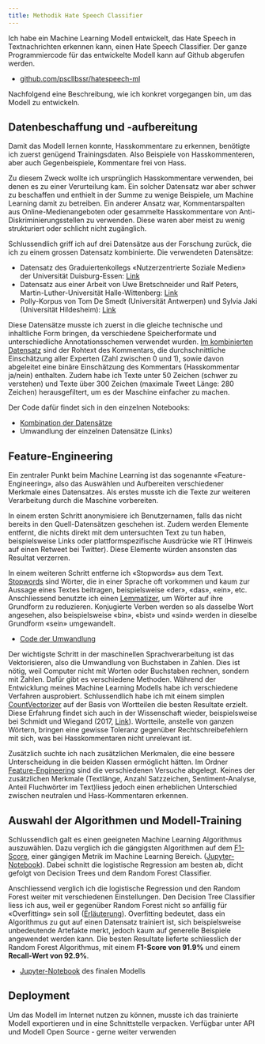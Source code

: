 ```yaml
---
title: Methodik Hate Speech Classifier
---
```


Ich habe ein Machine Learning Modell entwickelt, das Hate Speech in Textnachrichten erkennen kann, einen Hate Speech Classifier. Der ganze Programmiercode für das entwickelte Modell kann auf Github abgerufen werden. 

- [github.com/pscllbssr/hatespeech-ml](https://github.com/pscllbssr/hatespeech-ml)

Nachfolgend eine Beschreibung, wie ich konkret vorgegangen bin, um das Modell zu entwickeln.

## Datenbeschaffung und -aufbereitung

Damit das Modell lernen konnte, Hasskommentare zu erkennen, benötigte ich zuerst genügend Trainingsdaten. Also Beispiele von Hasskommenteren, aber auch Gegenbeispiele, Kommentare frei von Hass. 

Zu diesem Zweck wollte ich ursprünglich Hasskommentare verwenden, bei denen es zu einer Verurteilung kam. Ein solcher Datensatz war aber schwer zu beschaffen und enthielt in der Summe zu wenige Beispiele, um Machine Learning damit zu betreiben. Ein anderer Ansatz war, Kommentarspalten aus Online-Medienangeboten oder gesammelte Hasskommentare von Anti-Diskriminierungsstellen zu verwenden. Diese waren aber meist zu wenig strukturiert oder schlicht nicht zugänglich. 

Schlussendlich griff ich auf drei Datensätze aus der Forschung zurück, die ich zu einem grossen Datensatz kombinierte. Die verwendeten Datensätze:

* Datensatz des Graduiertenkollegs «Nutzerzentrierte Soziale Medien» der Universität Duisburg-Essen: [Link](https://github.com/UCSM-DUE/IWG_hatespeech_public)
* Datensatz aus einer Arbeit von Uwe Bretschneider und Ralf Peters, Martin-Luther-Universität Halle-Wittenberg: [Link](http://www.ub-web.de/research/)
* Polly-Korpus von Tom De Smedt (Universität Antwerpen) und Sylvia Jaki (Universität Hildesheim): [Link](https://docs.google.com/spreadsheets/d/1c5peNMjt24U0FcEMSj8gD_JjzumqXTWbPWa_yb2nNt0/edit#gid=2031183870)

Diese Datensätze musste ich zuerst in die gleiche technische und inhaltliche Form bringen, da verschiedene Speicherformate und unterschiedliche Annotationsschemen verwendet wurden. [Im kombinierten Datensatz](https://github.com/pscllbssr/hatespeech-ml/blob/master/2_Feature_Engineering/export/combined_polly_bretschneider_iwg.xlsx) sind der Rohtext des Kommentars, die durchschnittliche Einschätzung aller Experten (Zahl zwischen 0 und 1), sowie davon abgeleitet eine binäre Einschätzung des Kommentars (Hasskommentar ja/nein) enthalten. Zudem habe ich Texte unter 50 Zeichen (schwer zu verstehen) und Texte über 300 Zeichen (maximale Tweet Länge: 280 Zeichen) herausgefiltert, um es der Maschine einfacher zu machen. 

Der Code dafür findet sich in den einzelnen Notebooks:
* [Kombination der Datensätze](https://github.com/pscllbssr/hatespeech-ml/blob/master/2_Feature_Engineering/8%20combine%20IWG%2C%20Bretschneider%20and%20polly%20subset.ipynb)
* Umwandlung der einzelnen Datensätze (Links)

## Feature-Engineering

Ein zentraler Punkt beim Machine Learning ist das sogenannte «Feature-Engineering», also das Auswählen und Aufbereiten verschiedener Merkmale eines Datensatzes. Als erstes musste ich die Texte zur weiteren Verarbeitung durch die Maschine vorbereiten. 

In einem ersten Schritt anonymisiere ich Benutzernamen, falls das nicht bereits in den Quell-Datensätzen geschehen ist. Zudem werden Elemente entfernt, die nichts direkt mit dem untersuchten Text zu tun haben, beispielsweise Links oder plattformspezifische Ausdrücke wie RT (Hinweis auf einen Retweet bei Twitter). Diese Elemente würden ansonsten das Resultat verzerren. 

In einem weiteren Schritt entferne ich «Stopwords» aus dem Text. [Stopwords](https://en.wikipedia.org/wiki/Stop_words) sind Wörter, die in einer Sprache oft vorkommen und kaum zur Aussage eines Textes beitragen, beispielsweise «der», «das», «ein», etc. Anschliessend benutzte ich einen [Lemmatizer](https://nlp.stanford.edu/IR-book/html/htmledition/stemming-and-lemmatization-1.html), um Wörter auf ihre Grundform zu reduzieren. Konjugierte Verben werden so als dasselbe Wort angesehen, also beispielsweise «bin», «bist» und «sind» werden in dieselbe Grundform «sein» umgewandelt. 

- [Code der Umwandlung](https://github.com/pscllbssr/hatespeech-ml/blob/master/0_common/model_helpers.py)

Der wichtigste Schritt in der maschinellen Sprachverarbeitung ist das Vektorisieren, also die Umwandlung von Buchstaben in Zahlen. Dies ist nötig, weil Computer nicht mit Worten oder Buchstaben rechnen, sondern mit Zahlen. Dafür gibt es verschiedene Methoden. Während der Entwicklung meines Machine Learning Modells habe ich verschiedene Verfahren ausprobiert. Schlussendlich habe ich mit einem simplen [CountVectorizer](https://scikit-learn.org/stable/modules/generated/sklearn.feature_extraction.text.CountVectorizer.html) auf der Basis von Wortteilen die besten Resultate erzielt. Diese Erfahrung findet sich auch in der Wissenschaft wieder, beispielsweise bei Schmidt und Wiegand (2017, [Link](https://scikit-learn.org/stable/modules/generated/sklearn.feature_extraction.text.CountVectorizer.html)). Wortteile, anstelle von ganzen Wörtern, bringen eine gewisse Toleranz gegenüber Rechtschreibefehlern mit sich, was bei Hasskommentaren nicht unrelevant ist.

Zusätzlich suchte ich nach zusätzlichen Merkmalen, die eine bessere Unterscheidung in die beiden Klassen ermöglicht hätten. Im Ordner [Feature-Engineering](https://github.com/pscllbssr/hatespeech-ml/tree/master/2_Feature_Engineering) sind die verschiedenen Versuche abgelegt. Keines der zusätzlichen Merkmale (Textlänge, Anzahl Satzzeichen, Sentiment-Analyse, Anteil Fluchwörter im Text)liess jedoch einen erheblichen Unterschied zwischen neutralen und Hass-Kommentaren erkennen. 

## Auswahl der Algorithmen und Modell-Training

Schlussendlich galt es einen geeigneten Machine Learning Algorithmus auszuwählen. Dazu verglich ich die gängigsten Algorithmen auf dem [F1-Score](https://www.mikulskibartosz.name/f1-score-explained/), einer gängigen Metrik im Machine Learning Bereich. ([Jupyter-Notebook](https://github.com/pscllbssr/hatespeech-ml/blob/master/3_Model_Development/5_Version/6%20Evaluation%20of%20Algorithms%20with%20large%20dataset.ipynb)). Dabei schnitt die logistische Regression am besten ab, dicht gefolgt von Decision Trees und dem Random Forest Classifier. 

Anschliessend verglich ich die logistische Regression und den Random Forest weiter mit verschiedenen Einstellungen. Den Decision Tree Classifier liess ich aus, weil er gegenüber Random Forest nicht so anfällig für «Overfitting» sein soll ([Erläuterung](https://towardsdatascience.com/why-random-forests-outperform-decision-trees-1b0f175a0b5)). Overfitting bedeutet, dass ein Algorithmus zu gut auf einen Datensatz trainiert ist, sich beispielsweise unbedeutende Artefakte merkt, jedoch kaum auf generelle Beispiele angewendet werden kann. Die besten Resultate lieferte schliesslich der Random Forest Algorithmus, mit einem **F1-Score von 91.9%** und einem **Recall-Wert von 92.9%**.


- [Jupyter-Notebook](https://github.com/pscllbssr/hatespeech-ml/blob/master/3_Model_Development/7_Version%20Deployment/4%20RF%20with%20char-vec.ipynb) des finalen Modells

## Deployment

Um das Modell im Internet nutzen zu können, musste ich das trainierte Modell exportieren und in eine Schnittstelle verpacken. 
Verfügbar unter
API und Modell Open Source - gerne weiter verwenden
